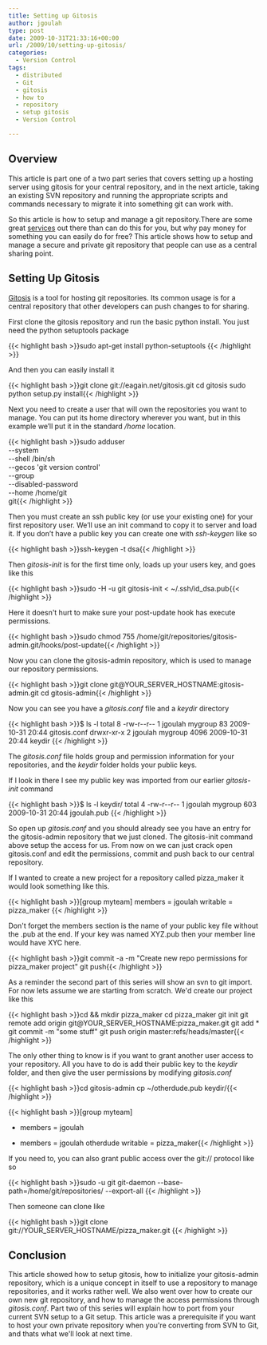 ```yaml
---
title: Setting up Gitosis
author: jgoulah
type: post
date: 2009-10-31T21:33:16+00:00
url: /2009/10/setting-up-gitosis/
categories:
  - Version Control
tags:
  - distributed
  - Git
  - gitosis
  - how to
  - repository
  - setup gitosis
  - Version Control

---
```

## Overview

This article is part one of a two part series that covers setting up a hosting server using gitosis for your central repository, and in the next article, taking an existing SVN repository and running the appropriate scripts and commands necessary to migrate it into something git can work with. 

So this article is how to setup and manage a git repository.There are some great [services][1] out there than can do this for you, but why pay money for something you can easily do for free? This article shows how to setup and manage a secure and private git repository that people can use as a central sharing point.

## Setting Up Gitosis

[Gitosis][2] is a tool for hosting git repositories. Its common usage is for a central repository that other developers can push changes to for sharing. 

First clone the gitosis repository and run the basic python install. You just need the python setuptools package

{{< highlight bash >}}sudo apt-get install python-setuptools
{{< /highlight >}}

And then you can easily install it

{{< highlight bash >}}git clone git://eagain.net/gitosis.git
cd gitosis
sudo python setup.py install{{< /highlight >}}

Next you need to create a user that will own the repositories you want to manage. You can put its home directory wherever you want, but in this example we&#8217;ll put it in the standard _/home_ location.

{{< highlight bash >}}sudo adduser \
    --system \
    --shell /bin/sh \
    --gecos 'git version control' \
    --group \
    --disabled-password \
    --home /home/git \
    git{{< /highlight >}}

Then you must create an ssh public key (or use your existing one) for your first repository user. We&#8217;ll use an init command to copy it to server and load it. If you don&#8217;t have a public key you can create one with _ssh-keygen_ like so

{{< highlight bash >}}ssh-keygen -t dsa{{< /highlight >}}

Then _gitosis-init_ is for the first time only, loads up your users key, and goes like this

{{< highlight bash >}}sudo -H -u git gitosis-init &lt; ~/.ssh/id_dsa.pub{{< /highlight >}}

Here it doesn't hurt to make sure your post-update hook has execute permissions. 

{{< highlight bash >}}sudo chmod 755 /home/git/repositories/gitosis-admin.git/hooks/post-update{{< /highlight >}}

Now you can clone the gitosis-admin repository, which is used to manage our repository permissions. 

{{< highlight bash >}}git clone git@YOUR_SERVER_HOSTNAME:gitosis-admin.git
cd gitosis-admin{{< /highlight >}}

Now you can see you have a _gitosis.conf_ file and a _keydir_ directory

{{< highlight bash >}}$ ls -l
total 8
-rw-r--r-- 1 jgoulah mygroup   83 2009-10-31 20:44 gitosis.conf
drwxr-xr-x 2 jgoulah mygroup 4096 2009-10-31 20:44 keydir
{{< /highlight >}}

The _gitosis.conf_ file holds group and permission information for your repositories, and the _keydir_ folder holds your public keys. 

If I look in there I see my public key was imported from our earlier _gitosis-init_ command

{{< highlight bash >}}$ ls -l keydir/
total 4
-rw-r--r-- 1 jgoulah mygroup 603 2009-10-31 20:44 jgoulah.pub
{{< /highlight >}}

So open up _gitosis.conf_ and you should already see you have an entry for the gitosis-admin repository that we just cloned. The gitosis-init command above setup the access for us. From now on we can just crack open gitosis.conf and edit the permissions, commit and push back to our central repository.

If I wanted to create a new project for a repository called pizza_maker it would look something like this. 

{{< highlight bash >}}[group myteam]
members = jgoulah
writable = pizza_maker
{{< /highlight >}}

Don't forget the members section is the name of your public key file without the .pub at the end. If your key was named XYZ.pub then your member line would have XYC here.

{{< highlight bash >}}git commit -a -m "Create new repo permissions for pizza_maker project"
git push{{< /highlight >}}

As a reminder the second part of this series will show an svn to git import. For now lets assume we are starting from scratch. We'd create our project like this

{{< highlight bash >}}cd && mkdir pizza_maker
cd pizza_maker
git init
git remote add origin git@YOUR_SERVER_HOSTNAME:pizza_maker.git
git add *
git commit -m "some stuff"
git push origin master:refs/heads/master{{< /highlight >}}

The only other thing to know is if you want to grant another user access to your repository. All you have to do is add their public key to the _keydir_ folder, and then give the user permissions by modifying _gitosis.conf_

{{< highlight bash >}}cd gitosis-admin
cp ~/otherdude.pub keydir/{{< /highlight >}}

{{< highlight bash >}}[group myteam]
- members = jgoulah
+ members = jgoulah otherdude
  writable = pizza_maker{{< /highlight >}}

If you need to, you can also grant public access over the git:// protocol like so

{{< highlight bash >}}sudo -u git git-daemon --base-path=/home/git/repositories/ --export-all
{{< /highlight >}}

Then someone can clone like

{{< highlight bash >}}git clone git://YOUR_SERVER_HOSTNAME/pizza_maker.git
{{< /highlight >}}

## Conclusion

This article showed how to setup gitosis, how to initialize your gitosis-admin repository, which is a unique concept in itself to use a repository to manage repositories, and it works rather well. We also went over how to create our own new git repository, and how to manage the access permissions through _gitosis.conf_. Part two of this series will explain how to port from your current SVN setup to a Git setup. This article was a prerequisite if you want to host your own private repository when you're converting from SVN to Git, and thats what we'll look at next time.

 [1]: http://github.com/
 [2]: http://eagain.net/gitweb/?p=gitosis.git
